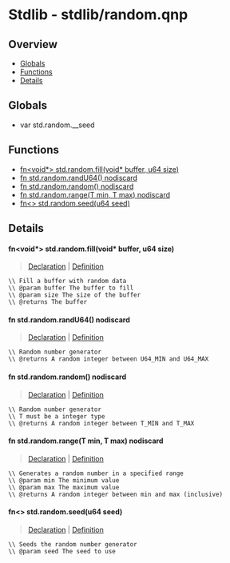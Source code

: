 
# Stdlib - stdlib/random.qnp

## Overview
 - [Globals](#globals)
 - [Functions](#functions)
 - [Details](#details)


## Globals
 - var<u64> std.random.__seed

## Functions
 - [fn<void*> std.random.fill(void* buffer, u64 size)](#ref_8e61b0c4d90bb34ddc5fb9e5c48405bb)
 - [fn<u64> std.random.randU64() nodiscard](#ref_0745863634a44a563d788c8d0af0b88c)
 - [fn<T> std.random.random() nodiscard](#ref_1c7b93b6187352aaf5a4bf3fd6e73f16)
 - [fn<T> std.random.range(T min, T max) nodiscard](#ref_f774dc1aece6f836538685fe8bc9c1fd)
 - [fn<> std.random.seed(u64 seed)](#ref_412555faec8930093b0f87cffffdfdaa)

## Details
#### <a id="ref_8e61b0c4d90bb34ddc5fb9e5c48405bb"/>fn<void*> std.random.fill(void* buffer, u64 size)
> [Declaration](/stdlib/random.qnp?plain=1#L29) | [Definition](/stdlib/random.qnp?plain=1#L51)
```qinp
\\ Fill a buffer with random data
\\ @param buffer The buffer to fill
\\ @param size The size of the buffer
\\ @returns The buffer
```
#### <a id="ref_0745863634a44a563d788c8d0af0b88c"/>fn<u64> std.random.randU64() nodiscard
> [Declaration](/stdlib/random.qnp?plain=1#L12) | [Definition](/stdlib/random.qnp?plain=1#L41)
```qinp
\\ Random number generator
\\ @returns A random integer between U64_MIN and U64_MAX
```
#### <a id="ref_1c7b93b6187352aaf5a4bf3fd6e73f16"/>fn<T> std.random.random() nodiscard
> [Declaration](/stdlib/random.qnp?plain=1#L17) | [Definition](/stdlib/random.qnp?plain=1#L44)
```qinp
\\ Random number generator
\\ T must be a integer type
\\ @returns A random integer between T_MIN and T_MAX
```
#### <a id="ref_f774dc1aece6f836538685fe8bc9c1fd"/>fn<T> std.random.range(T min, T max) nodiscard
> [Declaration](/stdlib/random.qnp?plain=1#L23) | [Definition](/stdlib/random.qnp?plain=1#L48)
```qinp
\\ Generates a random number in a specified range
\\ @param min The minimum value
\\ @param max The maximum value
\\ @returns A random integer between min and max (inclusive)
```
#### <a id="ref_412555faec8930093b0f87cffffdfdaa"/>fn<> std.random.seed(u64 seed)
> [Declaration](/stdlib/random.qnp?plain=1#L8) | [Definition](/stdlib/random.qnp?plain=1#L38)
```qinp
\\ Seeds the random number generator
\\ @param seed The seed to use
```

